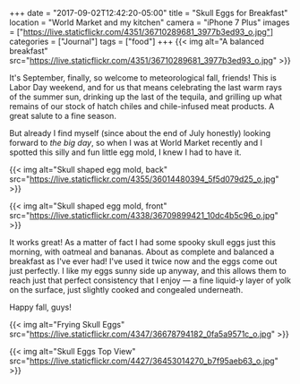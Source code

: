 +++
date = "2017-09-02T12:42:20-05:00"
title = "Skull Eggs for Breakfast"
location = "World Market and my kitchen"
camera = "iPhone 7 Plus"
images = ["https://live.staticflickr.com/4351/36710289681_3977b3ed93_o.jpg"]
categories = ["Journal"]
tags = ["food"]
+++
{{< img alt="A balanced breakfast" src="https://live.staticflickr.com/4351/36710289681_3977b3ed93_o.jpg" >}}
           
<!--more-->

It's September, finally, so welcome to meteorological fall, friends! This is Labor Day weekend, and for us that means celebrating the last warm rays of the summer sun, drinking up the last of the tequila, and grilling up what remains of our stock of hatch chiles and chile-infused meat products. A great salute to a fine season.

But already I find myself (since about the end of July honestly) looking forward to *the big day*, so when I was at World Market recently and I spotted this silly and fun little egg mold, I knew I had to have it.

{{< img alt="Skull shaped egg mold, back" src="https://live.staticflickr.com/4355/36014480394_5f5d079d25_o.jpg" >}}

{{< img alt="Skull shaped egg mold, front" src="https://live.staticflickr.com/4338/36709899421_10dc4b5c96_o.jpg" >}}

It works great! As a matter of fact I had some spooky skull eggs just this morning, with oatmeal and bananas. About as complete and balanced a breakfast as I've ever had! I've used it twice now and the eggs come out just perfectly. I like my eggs sunny side up anyway, and this allows them to reach just that perfect consistency that I enjoy — a fine liquid-y layer of yolk on the surface, just slightly cooked and congealed underneath. 

Happy fall, guys!

{{< img alt="Frying Skull Eggs" src="https://live.staticflickr.com/4347/36678794182_0fa5a9571c_o.jpg" >}}

{{< img alt="Skull Eggs Top View" src="https://live.staticflickr.com/4427/36453014270_b7f95aeb63_o.jpg" >}}

